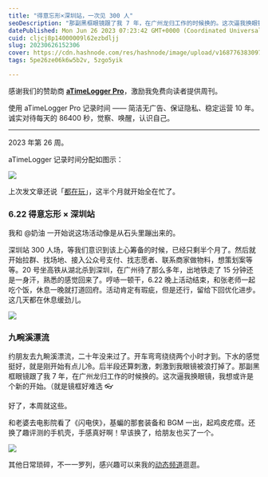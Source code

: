 ```yaml
---
title: "得意忘形×深圳站，一次见 300 人"
seoDescription: "那副黑框眼镜跟了我 7 年，在广州龙归工作的时候换的。这次逼我换眼镜，我想或许是个新的开始。"
datePublished: Mon Jun 26 2023 07:23:42 GMT+0000 (Coordinated Universal Time)
cuid: cljcj8p14000009l62ezbdljj
slug: 20230626152306
cover: https://cdn.hashnode.com/res/hashnode/image/upload/v1687763830974/efe44471-af0c-4db7-8693-bfcf1baad74c.jpeg
tags: 5pe26ze06k6w5b2v, 5zgo5yik

---
```


感谢我们的赞助商 [**aTimeLogger Pro**](https://atimelogger.pro/)，激励我免费向读者提供周刊。

使用 aTimeLogger Pro 记录时间 —— 简洁无广告、保证隐私、稳定运营 10 年。诚实对待每天的 86400 秒，觉察、唤醒，认识自己。

---

2023 年第 26 周。

aTimeLogger 记录时间分配如图示：

![](url)

上次发文章还说「[都在玩](http://mp.weixin.qq.com/s?__biz=MzI3MzU5MDA1OQ==&mid=2247487768&idx=1&sn=261798134678e214d491c43049cbc07b&chksm=eb21a35cdc562a4ad5fe682627ddc020a44fab5753446361a6125f42b31578eff238f28ae521&scene=21#wechat_redirect)」，这半个月就开始全在忙了。

### **6.22 得意忘形 × 深圳站**

我和 @奶油 一开始说这场活动像是从石头里蹦出来的。

深圳站 300 人场，等我们意识到该上心筹备的时候，已经只剩半个月了。然后就开始拉群、找场地、接入公众号支付、找志愿者、联系商家做物料，想策划案等等。20 号坐高铁从湖北杀到深圳，在广州待了那么多年，出地铁走了 15 分钟还是一身汗，熟悉的感觉回来了。哼哧一顿干，6.22 晚上活动结束，和张老师一起吃个饭，休息一晚就打道回府。活动肯定有瑕疵，但是还行，留给下回优化进步。这几天都在休息缓劲儿。

![](url)

### **九畹溪漂流**

约朋友去九畹溪漂流，二十年没来过了。开车弯弯绕绕两个小时才到。下水的感觉挺好，就是刚开始有点儿冷。后半段还算刺激，刺激到我眼镜被浪打掉了。那副黑框眼镜跟了我 7 年，在广州龙归工作的时候换的。这次逼我换眼镜，我想或许是个新的开始。（就是镜框好难选 👓

好了，本周就这些。

和老婆去电影院看了《闪电侠》，基蝙的那套装备和 BGM 一出，起鸡皮疙瘩。还换了趣评测的手机壳，手感真好啊！早该换了，给朋友也买了一个。

![](url)

其他日常琐碎，不一一罗列，感兴趣可以来我的[动态频道](https://mp.weixin.qq.com/s/A_yK10ktL8Nl7RzsnGwzEg)逛逛。